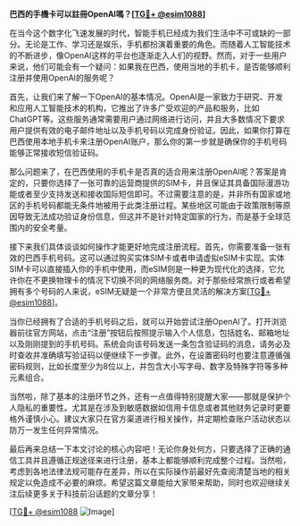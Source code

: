 **巴西的手機卡可以註冊OpenAI嗎？[[TG💪+ @esim1088](https://t.me/s/esim1088)]**

在当今这个数字化飞速发展的时代，智能手机已经成为我们生活中不可或缺的一部分。无论是工作、学习还是娱乐，手机都扮演着重要的角色。而随着人工智能技术的不断进步，像OpenAI这样的平台也逐渐走入人们的视野。然而，对于一些用户来说，他们可能会有一个疑问：如果我在巴西，使用当地的手机卡，是否能够顺利注册并使用OpenAI的服务呢？

首先，让我们来了解一下OpenAI的基本情况。OpenAI是一家致力于研究、开发和应用人工智能技术的机构，它推出了许多广受欢迎的产品和服务，比如ChatGPT等。这些服务通常需要用户通过网络进行访问，并且大多数情况下要求用户提供有效的电子邮件地址以及手机号码以完成身份验证。因此，如果你打算在巴西使用本地手机卡来注册OpenAI账户，那么你的第一步就是确保你的手机号码能够正常接收短信验证码。

那么问题来了，在巴西使用的手机卡是否真的适合用来注册OpenAI呢？答案是肯定的，只要你选择了一张可靠的运营商提供的SIM卡，并且保证其具备国际漫游功能或者至少支持发送和接收国际短信即可。不过需要注意的是，并非所有国家或地区的手机号码都能无条件地被用于此类注册过程。某些地区可能由于政策限制等原因导致无法成功验证身份信息，但这并不是针对特定国家的行为，而是基于全球范围内的安全考量。

接下来我们具体谈谈如何操作才能更好地完成注册流程。首先，你需要准备一张有效的巴西手机号码。这可以通过购买实体SIM卡或者申请虚拟eSIM卡实现。实体SIM卡可以直接插入你的手机中使用，而eSIM则是一种更为现代化的选择，它允许你在不更换物理卡的情况下切换不同的网络服务商。对于那些经常旅行或者希望拥有多个号码的人来说，eSIM无疑是一个非常方便且灵活的解决方案[[TG💪+ @esim1088](https://t.me/s/esim1088)]。

当你已经拥有了合适的手机号码之后，就可以开始尝试注册OpenAI了。打开浏览器前往官方网站，点击“注册”按钮后按照提示输入个人信息，包括姓名、邮箱地址以及刚刚提到的手机号码。系统会向该号码发送一条包含验证码的消息，请务必及时查收并准确填写验证码以便继续下一步骤。此外，在设置密码时也要注意遵循强密码规则，比如长度至少为8位以上，并包含大小写字母、数字及特殊字符等多种元素组合。

当然啦，除了基本的注册环节之外，还有一点值得特别提醒大家——那就是保护个人隐私的重要性。尤其是在涉及到敏感数据如信用卡信息或者其他财务记录时更要格外谨慎小心。建议大家只在官方渠道进行相关操作，并定期检查账户活动状态以防万一发生任何异常情况。

最后再来总结一下本文讨论的核心内容吧！无论你身处何方，只要选择了正确的通信工具并且遵循正规途径来进行注册，基本上都能够顺利完成整个过程。当然啦，考虑到各地法律法规可能存在差异，所以在实际操作前最好先查阅清楚当地的相关规定以免造成不必要的麻烦。希望这篇文章能给大家带来帮助，同时也欢迎继续关注后续更多关于科技前沿话题的文章分享！

[[TG💪+ @esim1088](https://t.me/s/esim1088) ![Image](https://i.postimg.cc/4NQfJmqS/Snipaste-2025-05-13-00-14-12.png)]